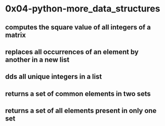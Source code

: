 # 0x04-python-more_data_structures
##  computes the square value of all integers of a matrix
## replaces all occurrences of an element by another in a new list
## dds all unique integers in a list
## returns a set of common elements in two sets
## returns a set of all elements present in only one set
